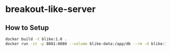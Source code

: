 # breakout-like-server

## How to Setup

```bash
docker build -t blike:1.0 .
docker run -it -p 8081:8080 --volume blike-data:/app/db --rm -d blike:1.0
```
